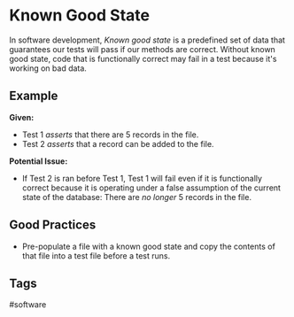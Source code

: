 # Known Good State 

In software development, *Known good state* is a predefined set of data that guarantees our tests will pass if our methods are correct. Without known good state, code that is functionally correct may fail in a test because it's working on bad data.  

## Example
**Given:**
* Test 1 *asserts* that there are 5 records in the file.
* Test 2 *asserts* that a record can be added to the file.

**Potential Issue:**
* If Test 2 is ran before Test 1, Test 1 will fail even if it is functionally correct because it is operating under a false assumption of the current state of the database: There are *no longer* 5 records in the file.  

## Good Practices
* Pre-populate a file with a known good state and copy the contents of that file into a test file before a test runs.  

## Tags
#software
